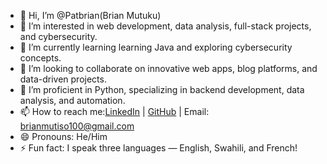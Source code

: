 - 👋 Hi, I’m @Patbrian(Brian Mutuku)
- 👀 I’m interested in  web development, data analysis, full-stack projects, and cybersecurity.
- 🌱 I’m currently learning learning Java and exploring cybersecurity concepts.
- 💞️ I’m looking to collaborate on innovative web apps, blog platforms, and data-driven projects.
- 🐍 I’m proficient in Python, specializing in backend development, data analysis, and automation.
- 📫 How to reach me:[LinkedIn](www.linkedin.com/in/brian-mutiso-4b87b831b) | [GitHub](https://github.com/Patbrian) | Email: brianmutiso100@gmail.com 
- 😄 Pronouns:  He/Him  
- ⚡ Fun fact: I speak three languages — English, Swahili, and French!

<!---
Patbrian/Patbrian is a ✨ special ✨ repository because its `README.md` (this file) appears on your GitHub profile.
You can click the Preview link to take a look at your changes.
--->
